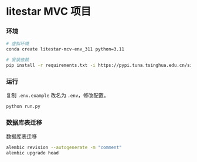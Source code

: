 # litestar MVC 项目

### 环境

```sh
# 虚拟环境
conda create litestar-mcv-env_311 python=3.11

# 安装依赖
pip install -r requirements.txt -i https://pypi.tuna.tsinghua.edu.cn/simple
```

### 运行

复制 `.env.example` 改名为 `.env`，修改配置。

```bash
python run.py
```

### 数据库表迁移

数据库表迁移

```sh
alembic revision --autogenerate -m "comment"
alembic upgrade head
```